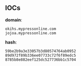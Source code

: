 
## IOCs

__domain__:

```text
okihs.mypressonline.com
jojoa.mypressonline.com
```
__hash__:

```text
59be2b9a3e33057b3d80574764ab0952
89d972f89b336ee07733c72f6f89edc5
8785b8e882eef125dc527736bb1c5704
```